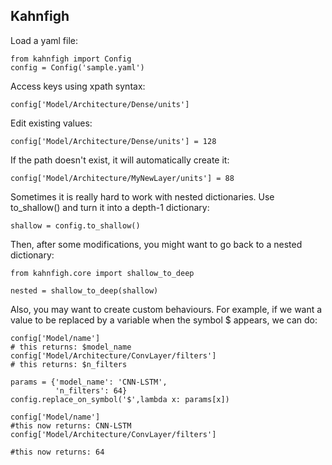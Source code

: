 ## Kahnfigh

Load a yaml file:

```
from kahnfigh import Config
config = Config('sample.yaml')
```

Access keys using xpath syntax:

```
config['Model/Architecture/Dense/units']
```

Edit existing values:
```
config['Model/Architecture/Dense/units'] = 128
```

If the path doesn't exist, it will automatically create it:
```
config['Model/Architecture/MyNewLayer/units'] = 88
```

Sometimes it is really hard to work with nested dictionaries. Use to_shallow() and turn it into a depth-1 dictionary:
```
shallow = config.to_shallow()
```

Then, after some modifications, you might want to go back to a nested dictionary:
```
from kahnfigh.core import shallow_to_deep

nested = shallow_to_deep(shallow)
```

Also, you may want to create custom behaviours. For example, if we want a value to be replaced by a variable when the symbol $ appears, we can do:
```
config['Model/name']
# this returns: $model_name
config['Model/Architecture/ConvLayer/filters']
# this returns: $n_filters

params = {'model_name': 'CNN-LSTM',
          'n_filters': 64}
config.replace_on_symbol('$',lambda x: params[x])

config['Model/name']
#this now returns: CNN-LSTM
config['Model/Architecture/ConvLayer/filters']

#this now returns: 64

